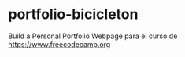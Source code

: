 # portfolio-bicicleton
Build a Personal Portfolio Webpage para el curso de https://www.freecodecamp.org
